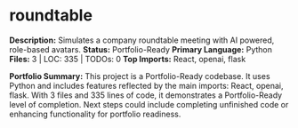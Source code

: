# roundtable

**Description:** Simulates a company roundtable meeting with AI powered, role-based avatars.
**Status:** Portfolio-Ready
**Primary Language:** Python
**Files:** 3 | LOC: 335 | TODOs: 0
**Top Imports:** React, openai, flask

**Portfolio Summary:**
This project is a Portfolio-Ready codebase. It uses Python and includes features reflected by the main imports: React, openai, flask.
With 3 files and 335 lines of code, it demonstrates a Portfolio-Ready level of completion.
Next steps could include completing unfinished code or enhancing functionality for portfolio readiness.